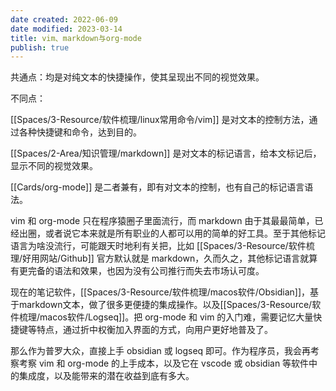 ```yaml
---
date created: 2022-06-09
date modified: 2023-03-14
title: vim、markdown与org-mode
publish: true
---
```


共通点：均是对纯文本的快捷操作，使其呈现出不同的视觉效果。

不同点：

[[Spaces/3-Resource/软件梳理/linux常用命令/vim]] 是对文本的控制方法，通过各种快捷键和命令，达到目的。

[[Spaces/2-Area/知识管理/markdown]] 是对文本的标记语言，给本文标记后，显示不同的视觉效果。

[[Cards/org-mode]] 是二者兼有，即有对文本的控制，也有自己的标记语言语法。

vim 和 org-mode 只在程序猿圈子里面流行，而 markdown 由于其最最简单，已经出圈，或者说它本来就是所有职业的人都可以用的简单的好工具。至于其他标记语言为啥没流行，可能跟天时地利有关把，比如 [[Spaces/3-Resource/软件梳理/好用网站/Github]] 官方默认就是 markdown，久而久之，其他标记语言就算有更完备的语法和效果，也因为没有公司推行而失去市场认可度。

现在的笔记软件，[[Spaces/3-Resource/软件梳理/macos软件/Obsidian]]，基于markdown文本，做了很多更便捷的集成操作。以及[[Spaces/3-Resource/软件梳理/macos软件/Logseq]]。把 org-mode 和 vim 的入门难，需要记忆大量快捷键等特点，通过折中权衡加入界面的方式，向用户更好地普及了。

那么作为普罗大众，直接上手 obsidian 或 logseq 即可。作为程序员，我会再考察考察 vim 和 org-mode 的上手成本，以及它在 vscode 或 obsidian 等软件中的集成度，以及能带来的潜在收益到底有多大。